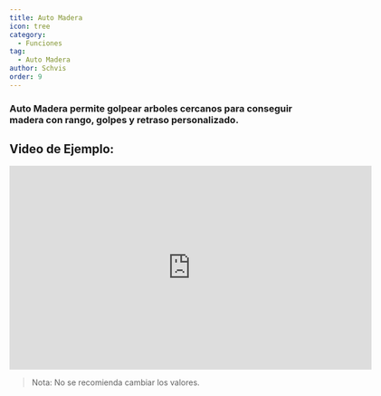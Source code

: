 ```yaml
---
title: Auto Madera
icon: tree
category:
  - Funciones
tag:
  - Auto Madera
author: Schvis
order: 9
---
```


### Auto Madera permite golpear arboles cercanos para conseguir madera con rango, golpes y retraso personalizado.

## Video de Ejemplo:

<iframe width="640" height="360" src="https://www.youtube.com/embed/v95_NOxc4do?list=PL5eI1Tb64p56g27qfYk7VuFTz4FK6YrKa" title="Korepi - Auto Tree Farm" frameborder="0" allow="accelerometer; autoplay; clipboard-write; encrypted-media; gyroscope; picture-in-picture; web-share" allowfullscreen></iframe>

> Nota: No se recomienda cambiar los valores.
